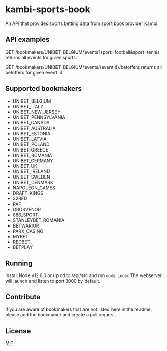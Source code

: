 # kambi-sports-book
An API that provides sports betting data from sport book provider Kambi.

## API examples
GET /bookmakers/UNIBET_BELGIUM/events?sport=football&sport=tennis
returns all events for given sports.

GET /bookmakers/UNIBET_BELGIUM/events/{eventid}/betoffers
returns all betoffers for given event id.

## Supported bookmakers
- UNIBET_BELGIUM
- UNIBET_ITALY
- UNIBET_NEW_JERSEY
- UNIBET_PENNSYLVANIA
- UNIBET_CANADA
- UNIBET_AUSTRALIA
- UNIBET_ESTONIA
- UNIBET_LATVIA
- UNIBET_POLAND
- UNIBET_GREECE
- UNIBET_ROMANIA
- UNIBET_GERMANY
- UNIBET_UK
- UNIBET_IRELAND
- UNIBET_SWEDEN
- UNIBET_DENMARK
- NAPOLEON_GAMES
- DRAFT_KINGS
- 32RED
- PAF
- GROSVENOR
- 888_SPORT
- STANLEYBET_ROMANIA
- BETWARIOR
- PARX_CASINO
- MYBET
- REDBET
- BETPLAY

## Running
Install Node v12.6.0 or up
cd to /api/src and run ```node index```
The webserver will launch and listen to port 3000 by default.

## Contribute
If you are aware of bookmakers that are not listed here in the readme, please add the bookmaker and create a pull request.

## License
[MIT](https://choosealicense.com/licenses/mit/)
